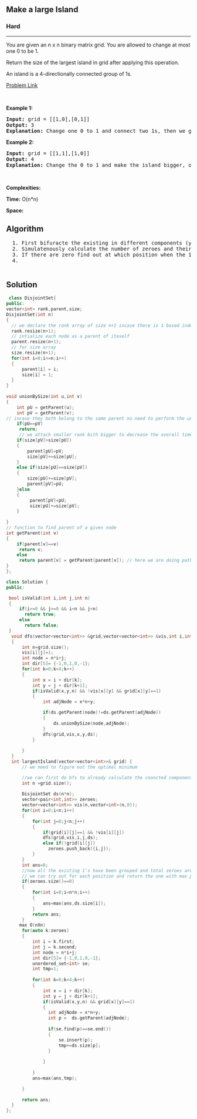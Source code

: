 <h2>Make a large Island </h2>
<h3> Hard </h3><hr>
<div><p>
 You are given an n x n binary matrix grid. You are allowed to change at most one 0 to be 1.

Return the size of the largest island in grid after applying this operation.

An island is a 4-directionally connected group of 1s. 

</p>


[Problem Link](https://leetcode.com/problems/making-a-large-island/description/)

<p>&nbsp;</p>
<p><strong>Example 1:</strong></p>

      
 
<pre><strong>Input:</strong> grid = [[1,0],[0,1]]
<strong>Output:</strong> 3
<strong>Explanation:</strong> Change one 0 to 1 and connect two 1s, then we get an island with area = 3.
</pre>

<p><strong>Example 2:</strong></p>

<pre><strong>Input:</strong> grid = [[1,1],[1,0]]
<strong>Output:</strong> 4
<strong>Explanation:</strong> Change the 0 to 1 and make the island bigger, only one island with area = 4.
</pre>

<p>&nbsp;</p>
<p><strong>Complexities:</strong></p>
<strong>Time:</strong> O(n*n)
  
<strong>Space:</strong> 
  <h2> Algorithm </h2>
 <pre>
  1. First bifuracte the existing in different components (you can use Disjoint Set for that 
  2. Simulatenously calculate the number of zeroes and their coordinates. If there are no zeroes just return the largest compnent
  3. If there are zero find out at which position when the 1 is inserted the largest element are connected
  4. 
  </pre>
  <h2> Solution </h2>
  
  ``` c++ 
   class DisjointSet{
  public:  
  vector<int> rank,parent,size;
  DisjointSet(int n)
  {
    // we declare the rank array of size n+1 incase there is 1 based indexin
    rank.resize(n+1);
    // intialize each node as a parent of iteself
    parent.resize(n+1);
    // for size array
    size.resize(n+1);
    for(int i=0;i<=n;i++)
    {
        parent[i] = i;
        size[i] = 1;
    }
  }
   
  void unionBySize(int u,int v)
  {
      int pU = getParent(u);
      int pV = getParent(v);
// incase they both belong to the same parent no need to perform the union
      if(pU==pV)
       return; 
       // we attach smaller rank bith bigger to decrease the overall time in finding the parent
      if(size[pV]>size[pU])
      {
          parent[pU]=pV;
          size[pV]+=size[pU];
      }
      else if(size[pU]==size[pV])
      {
          size[pU]+=size[pV];
          parent[pV]=pU;
      }else
      {
           parent[pV]=pU;
           size[pU]+=size[pV];
      }
        
  }
  // function to find parent of a given node
  int getParent(int v)
  {
      if(parent[v]==v)
       return v;
      else
       return parent[v] = getParent(parent[v]); // here we are doing path compression so that next time we will find the parent in O(1) time
  }
}; 

class Solution {
public:
  
   bool isValid(int i,int j,int n)
   {
       if(i>=0 && j>=0 && i<n && j<n)
         return true;
       else
         return false;
   }
    void dfs(vector<vector<int>> &grid,vector<vector<int>> &vis,int i,int j,DisjointSet &ds)
    {   
        int n=grid.size();
        vis[i][j]=1;  
        int node = n*i+j;
        int dir[5]= {-1,0,1,0,-1};
        for(int k=0;k<4;k++)
        {
            int x = i + dir[k];
            int y = j + dir[k+1];
            if(isValid(x,y,n) && !vis[x][y] && grid[x][y]==1)
            {
                int adjNode = x*n+y;

                if(ds.getParent(node)!=ds.getParent(adjNode))
                {
                    ds.unionBySize(node,adjNode);
                }
                dfs(grid,vis,x,y,ds);
            }
            
        }
    }
    int largestIsland(vector<vector<int>>& grid) {
        // we need to figure out the optimal minimum

        //we can first do bfs to already calculate the cooncted components
        int n =grid.size();
      
        DisjointSet ds(n*n);
        vector<pair<int,int>> zeroes;
        vector<vector<int>> vis(n,vector<int>(n,0));
        for(int i=0;i<n;i++)
        {
            for(int j=0;j<n;j++)
            {
                if(grid[i][j]==1 && !vis[i][j])
                dfs(grid,vis,i,j,ds);
                else if(!grid[i][j])
                  zeroes.push_back({i,j}); 
            }
        }
        int ans=0;
        //now all the existing 1's have been grouped and total zeroes are counted 
        // we can try out for each position and return the one with max position
        if(zeroes.size()==0)
        {
            for(int i=0;i<n*n;i++)
            {
                ans=max(ans,ds.size[i]);
            }
            return ans;
        }
       max O(nXn)
        for(auto k:zeroes)
        {
            int i = k.first;
            int j = k.second;
            int node = n*i+j;
            int dir[5]= {-1,0,1,0,-1};
            unordered_set<int> se;
            int tmp=1;
           
            for(int k=0;k<4;k++)
            {
                int x = i + dir[k];
                int y = j + dir[k+1];
                if(isValid(x,y,n) && grid[x][y]==1)
                { 
                  int adjNode = x*n+y;
                  int p =  ds.getParent(adjNode);
                
                  if(se.find(p)==se.end())
                  {
                      se.insert(p);
                      tmp+=ds.size[p];
                  }
                    
                }
                
            }
            ans=max(ans,tmp);

        }
        
        return ans;
    }
};
  ```
</div>
